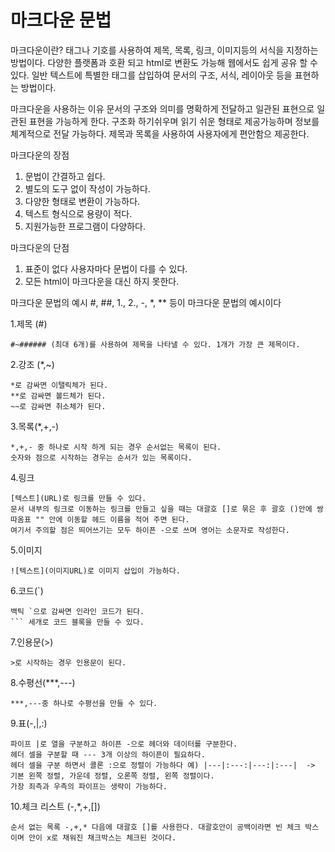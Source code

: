 # 마크다운 문법

마크다운이란?
  태그나 기호를 사용하여 제목, 목록, 링크, 이미지등의 서식을 지정하는 방법이다. 다양한 플랫폼과 호환 되고 html로 변환도 가능해 웹에서도 쉽게 공유 할 수 있다.
  일반 텍스트에 특별한 태그를 삽입하여 문서의 구조, 서식, 레이아웃 등을 표현하는 방법이다.

마크다운을 사용하는 이유
  문서의 구조와 의미를 명확하게 전달하고 일관된 표현으로 일관된 표현을 가능하게 한다. 구조화 하기쉬우며 읽기 쉬운 형태로 제공가능하며 정보를 체계적으로 전달 가능하다.
  제목과 목록을 사용하여 사용자에게 편안함으 제공한다.

마크다운의 장점
  1. 문법이 간결하고 쉽다.
  2. 별도의 도구 없이 작성이 가능하다.
  3. 다양한 형태로 변환이 가능하다.
  4. 텍스트 형식으로 용량이 적다.
  5. 지원가능한 프로그램이 다양하다.

마크다운의 단점
 1. 표준이 없다 사용자마다 문법이 다를 수 있다.
 2. 모든 html이 마크다운을 대신 하지 못한다.

마크다운 문법의 예시
  #, ##, 1., 2., -, *, ** 등이 마크다운 문법의 예시이다

  1.제목 (#)
    
    #~###### (최대 6개)를 사용하여 제목을 나타낼 수 있다. 1개가 가장 큰 제목이다. 
    
  2.강조 (*,~)
    
    *로 감싸면 이탤릭체가 된다. 
    **로 감싸면 볼드체가 된다.
    ~~로 감싸면 취소체가 된다.
    
  3.목록(*,+,-)
    
    *,+,- 중 하나로 시작 하게 되는 경우 순서없는 목록이 된다.
    숫자와 점으로 시작하는 경우는 순서가 있는 목록이다.
    
  4.링크
    
    [텍스트](URL)로 링크를 만들 수 있다.
    문서 내부의 링크로 이동하는 링크를 만들고 싶을 때는 대괄호 []로 묶은 후 괄호 ()안에 쌍 따옴표 "" 안에 이동할 헤드 이름을 적어 주면 된다.
    여기서 주의할 점은 띄어쓰기는 모두 하이픈 -으로 쓰며 영어는 소문자로 작성한다.
    
  5.이미지
    
    ![텍스트](이미지URL)로 이미지 삽입이 가능하다.
    
  6.코드(`)
    
    백틱 `으로 감싸면 인라인 코드가 된다.
    ``` 세개로 코드 블록을 만들 수 있다.
    
  7.인용문(>)
    
    >로 시작하는 경우 인용문이 된다.
    
  8.수평선(***,---)
    
    ***,---중 하나로 수평선을 만들 수 있다.
    
  9.표(-,|,:)
    
    파이프 |로 열을 구분하고 하이픈 -으로 헤더와 데이터를 구분한다.
    헤더 셀을 구분할 때 --- 3개 이상의 하이픈이 필요하다.
    헤더 셀을 구분 하면서 콜론 :으로 정렬이 가능하다 예) |---|:---:|---:|:---|  -> 기본 왼쪽 정렬, 가운데 정렬, 오론쪽 정렬, 왼쪽 정렬이다.
    가장 죄측과 우측의 파이프는 생략이 가능하다.
    
  10.체크 리스트 (-,*,+,[])
    
    순서 없는 목록 -,+,* 다음에 대괄호 []를 사용한다. 대괄호안이 공백이라면 빈 체크 박스이며 안이 x로 채워진 채크박스는 체크된 것이다.

  
    
